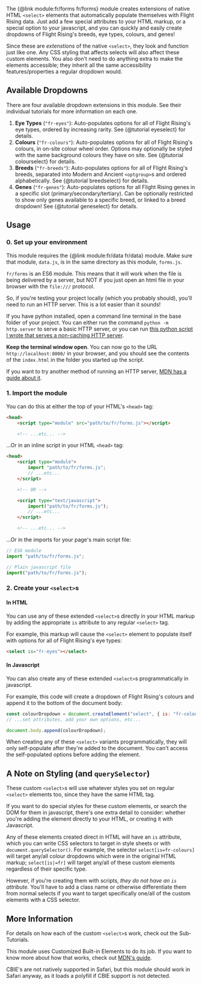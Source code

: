 
The {@link module:fr/forms fr/forms} module creates extensions of native HTML `<select>` elements that automatically populate themselves with Flight Rising data. Just add a few special attributes to your HTML markup, or a special option to your javascript, and you can quickly and easily create dropdowns of Flight Rising's breeds, eye types, colours, and genes!

Since these are *extenstions* of the native `<select>`, they look and function just like one. Any CSS styling that affects selects will also affect these custom elements. You also don't need to do anything extra to make the elements accessible; they inherit all the same accessibility features/properties a regular dropdown would.

## Available Dropdowns

There are four available dropdown extensions in this module. See their individual tutorials for more information on each one.

1. **Eye Types** (`"fr-eyes"`): Auto-populates options for all of Flight Rising's eye types, ordered by increasing rarity.  See {@tutorial eyeselect} for details.
1. **Colours** (`"fr-colours"`): Auto-populates options for all of Flight Rising's colours, in on-site colour wheel order. Options may optionally be styled with the same background colours they have on site. See {@tutorial colourselect} for details.
1. **Breeds** (`"fr-breeds"`): Auto-populates options for all of Flight Rising's breeds, separated into Modern and Ancient `<optgroup>`s and ordered alphabetically. See {@tutorial breedselect} for details.
1. **Genes** (`"fr-genes"`): Auto-populates options for all Flight Rising genes in a specific slot (primary/secondary/tertiary). Can be optionally restricted to show only genes available to a specific breed, or linked to a breed dropdown! See {@tutorial geneselect} for details.

## Usage

### 0. Set up your environment

This module requires the {@link module:fr/data fr/data} module. Make sure that module, `data.js`, is in the same directory as this module, `forms.js`.

`fr/forms` is an ES6 module. This means that it will work when the file is being delivered by a server, but NOT if you just open an html file in your browser with the `file:///` protocol.

So, if you're testing your project locally (which you probably should), you'll need to run an HTTP server. This is a lot easier than it sounds!

If you have python installed, open a command line terminal in the base folder of your project. You can either run the command `python -m http.server` to serve a basic HTTP server, or you can run [this python script I wrote that serves a non-caching HTTP server](https://gist.github.com/egad13/456511ef2cd80e2fa60baee6da41f8ce).

**Keep the terminal window open**. You can now go to the URL `http://localhost:8000/` in your browser, and you should see the contents of the `index.html` in the folder you started up the script.

If you want to try another method of running an HTTP server, [MDN has a guide about it](https://developer.mozilla.org/en-US/docs/Learn/Common_questions/Tools_and_setup/set_up_a_local_testing_server).

### 1. Import the module

You can do this at either the top of your HTML's `<head>` tag:
```html
<head>
    <script type="module" src="path/to/fr/forms.js"></script>

    <!-- ...etc... -->
```

...Or in an inline script in your HTML `<head>` tag:
```html
<head>
    <script type="module">
        import "path/to/fr/forms.js";
        // ...etc...
    </script>

    <!-- OR -->

    <script type="text/javascript">
        import("path/to/fr/forms.js");
        // ...etc...
    </script>

    <!-- ...etc... -->
```

...Or in the imports for your page's main script file:
```js
// ES6 module
import "path/to/fr/forms.js";

// Plain javascript file
import("path/to/fr/forms.js");
```

### 2. Create your `<select>`s

#### In HTML

You can use any of these extended `<select>`s directly in your HTML markup by adding the appropriate `is` attribute to any regular `<select>` tag.

For example, this markup will cause the `<select>` element to populate itself with options for all of Flight Rising's eye types:
```html
<select is="fr-eyes"></select>
```

#### In Javascript

You can also create any of these extended `<select>`s programmatically in javascript.

For example, this code will create a dropdown of Flight Rising's colours and append it to the bottom of the document body:
```js
const colourDropdown = document.createElement("select", { is: "fr-colours" });
// ...set attributes, add your own options, etc...

document.body.append(colourDropdown);
```
<p class="note">
When creating any of these <code>&lt;select&gt;</code> variants programmatically, they will only self-populate after they're added to the document. You can't access the self-populated options before adding the element.
</p>

## A Note on Styling (and `querySelector`)

These custom `<select>`s will use whatever styles you set on regular `<select>` elements too, since they have the same HTML tag.

If you want to do special styles for these custom elements, or search the DOM for them in javascript, there's one extra detail to consider: whether you're adding the element directly to your HTML, or creating it with Javascript.

Any of these elements created direct in HTML will have an `is` attribute, which you can write CSS selectors to target in style sheets or with `document.querySelector()`. For example, the selector `select[is=fr-colours]` will target any/all colour dropdowns which were in the original HTML markup; `select[is|=fr]` will target any/all of these custom elements regardless of their specific type.

However, if you're creating them with scripts, *they do not have an `is` attribute.* You'll have to add a class name or otherwise differentiate them from normal selects if you want to target specifically one/all of the custom elements with a CSS selector.

## More Information

For details on how each of the custom `<select>`s work, check out the Sub-Tutorials.

This module uses Customized Built-in Elements to do its job. If you want to know more about how that works, check out [MDN's guide](https://developer.mozilla.org/en-US/docs/Web/API/Web_Components/Using_custom_elements).

CBIE's are not natively supported in Safari, but this module should work in Safari anyway, as it loads a polyfill if CBIE support is not detected.
